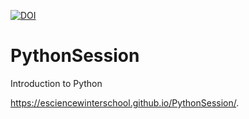 [![DOI](https://zenodo.org/badge/DOI/10.5281/zenodo.2554804.svg)](https://doi.org/10.5281/zenodo.2554804)


# PythonSession
Introduction to Python

https://esciencewinterschool.github.io/PythonSession/.
